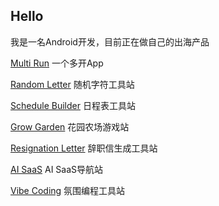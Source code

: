 ## Hello

我是一名Android开发，目前正在做自己的出海产品

[Multi Run](https://multirun.space/)  一个多开App  

[Random Letter](https://randomletter.net/) 随机字符工具站  

[Schedule Builder](https://schedule-builder.net/) 日程表工具站   

[Grow Garden](https://growgarden.cc/) 花园农场游戏站   

[Resignation Letter](https://resignation-letter.net/) 辞职信生成工具站   

[AI SaaS](https://ai-saas.org/)  AI SaaS导航站   

[Vibe Coding](https://vibecoding-ai.net/) 氛围编程工具站   


<!--
**jpdong/jpdong** is a ✨ _special_ ✨ repository because its `README.md` (this file) appears on your GitHub profile.

Here are some ideas to get you started:

- 🔭 I’m currently working on ...
- 🌱 I’m currently learning ...
- 👯 I’m looking to collaborate on ...
- 🤔 I’m looking for help with ...
- 💬 Ask me about ...
- 📫 How to reach me: ...
- 😄 Pronouns: ...
- ⚡ Fun fact: ...
-->
